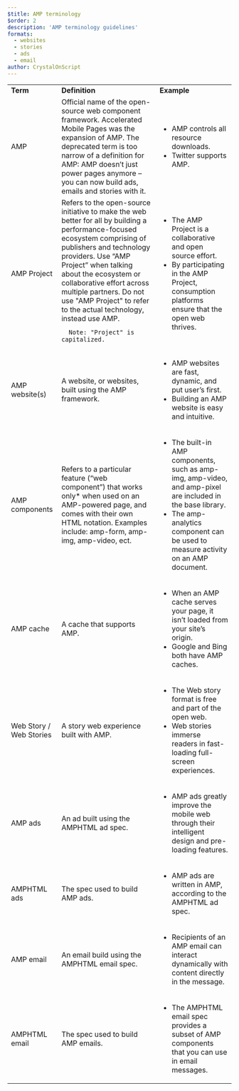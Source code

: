 ```yaml
---
$title: AMP terminology 
$order: 2
description: 'AMP terminology guidelines'
formats:
  - websites
  - stories
  - ads
  - email
author: CrystalOnScript
---
```


<table>
  <tr>
   <td><strong>Term</strong>
   </td>
   <td><strong>Definition</strong>
   </td>
   <td><strong>Example </strong>
   </td>
  </tr>
  <tr>
   <td>AMP
   </td>
   <td>Official name of the open-source web component framework. Accelerated Mobile Pages was the expansion of AMP. The deprecated term is too narrow of a definition for AMP: AMP doesn’t just power pages anymore – you can now build ads, emails and stories with it.
   </td>
   <td><ul>
      <li>AMP controls all resource downloads.
      <li>Twitter supports AMP.</li>
      </ul>
   </td>
  </tr>
  <tr>
   <td>AMP Project
   </td>
   <td>Refers to the open-source initiative to make the web better for all by building a performance-focused ecosystem comprising of publishers and technology providers. Use “AMP Project” when talking about the ecosystem or collaborative effort across multiple partners.  Do not use "AMP Project" to refer to the actual technology, instead use AMP. 
   
      Note: "Project" is capitalized.
   </td>
   <td><ul>
      <li>The AMP Project is a collaborative and open source effort.
      <li>By participating in the AMP Project, consumption platforms ensure that the open web thrives.</li></ul>
   </td>
  </tr>
  <tr>
   <td>AMP website(s)
   </td>
   <td>A website, or websites, built using the AMP framework. 
   </td>
   <td><ul>
      <li>AMP websites are fast, dynamic, and put user’s first.
      <li>Building an AMP website is easy and intuitive. </li></ul>
   </td>
  </tr>
  <tr>
   <td>AMP components
   </td>
   <td>Refers to a particular feature (“web component”) that works only* when used on an AMP-powered page, and comes with their own HTML notation. Examples include: amp-form, amp-img, amp-video, ect.
   </td>
   <td><ul>
      <li>The built-in AMP components, such as amp-img, amp-video, and amp-pixel are included in the base library.
      <li>The amp-analytics component can be used to measure activity on an AMP document.</li></ul>
   </td>
  </tr>
  <tr>
   <td>AMP cache
   </td>
   <td>A cache that supports AMP. 
   </td>
   <td><ul>
      <li>When an AMP cache serves your page, it isn’t loaded from your site’s origin. 
      <li>Google and Bing both have AMP caches. </li></ul>
   </td>
  </tr>
  <tr>
   <td>Web Story / Web Stories 
   </td>
   <td>A story web experience built with AMP. 
   </td>
   <td><ul>
      <li>The Web story format is free and part of the open web.
      <li>Web stories immerse readers in fast-loading full-screen experiences.  </li></ul>
   </td>
  </tr>
  <tr>
   <td>AMP ads
   </td>
   <td>An ad built using the AMPHTML ad spec. 
   </td>
   <td><ul>
      <li>AMP ads greatly improve the mobile web through their intelligent design and pre-loading features.</li></ul>
   </td>
  </tr>
  <tr>
   <td>AMPHTML ads
   </td>
   <td>The spec used to build AMP ads. 
   </td>
   <td><ul>
      <li>AMP ads are written in AMP, according to the AMPHTML ad spec. </li></ul>
   </td>
  </tr>
  <tr>
   <td>AMP email
   </td>
   <td>An email build using the AMPHTML email spec.
   </td>
   <td><ul>
      <li>Recipients of an AMP email can interact dynamically with content directly in the message. </li></ul>
   </td>
  </tr>
  <tr>
   <td>AMPHTML email
   </td>
   <td>The spec used to build AMP emails. 
   </td>
   <td><ul>
      <li>The AMPHTML email spec provides a subset of AMP components that you can use in email messages. </li></ul>
   </td>
  </tr>
</table>
